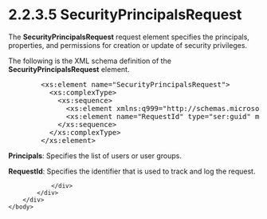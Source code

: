 <html dir="LTR" xmlns:mshelp="http://msdn.microsoft.com/mshelp" xmlns:ddue="http://ddue.schemas.microsoft.com/authoring/2003/5" xmlns:xlink="http://www.w3.org/1999/xlink" xmlns:tool="http://www.microsoft.com/tooltip">
    <head>
        <meta http-equiv="Content-Type" content="text/html; CHARSET=utf-8"></meta>
        <meta name="save" content="history"></meta>
        <title>2.2.3.5 SecurityPrincipalsRequest</title>
        <xml>
            <mshelp:toctitle title="2.2.3.5 SecurityPrincipalsRequest"></mshelp:toctitle>
            <mshelp:rltitle title="[MS-SSMDSWS-15]: SecurityPrincipalsRequest"></mshelp:rltitle>
            <mshelp:keyword index="A" term="82572557-3b14-4720-8910-6288ed1bfe8f"></mshelp:keyword>
            <mshelp:attr name="DCSext.ContentType" value="open specification"></mshelp:attr>
            <mshelp:attr name="AssetID" value="82572557-3b14-4720-8910-6288ed1bfe8f"></mshelp:attr>
            <mshelp:attr name="TopicType" value="kbRef"></mshelp:attr>
            <mshelp:attr name="DCSext.Title" value="[MS-SSMDSWS-15]: SecurityPrincipalsRequest" />
        </xml>
    </head>
    <body>
        <div id="header">
            <h1 class="heading">2.2.3.5 SecurityPrincipalsRequest</h1>
        </div>
        <div id="mainSection">
            <div id="mainBody">
                <div id="allHistory" class="saveHistory"></div>
                <div id="sectionSection0" class="section" name="collapseableSection">
                    

<p>The <b>SecurityPrincipalsRequest</b> request element
specifies the principals, properties, and permissions for creation or update of
security privileges.</p>

<p>The following is the XML schema definition of the <b>SecurityPrincipalsRequest</b>
element.</p>

<dl>
<dd>
<div><pre>   &lt;xs:element name=&quot;SecurityPrincipalsRequest&quot;&gt;
     &lt;xs:complexType&gt;
       &lt;xs:sequence&gt;
         &lt;xs:element xmlns:q999=&quot;http://schemas.microsoft.com/office/mdm/2007/11&quot; minOccurs=&quot;0&quot; name=&quot;Principals&quot; nillable=&quot;true&quot; type=&quot;q999:SecurityPrincipals&quot; /&gt;
         &lt;xs:element name=&quot;RequestId&quot; type=&quot;ser:guid&quot; minOccurs=&quot;0&quot; /&gt;
       &lt;/xs:sequence&gt;
     &lt;/xs:complexType&gt;
   &lt;/xs:element&gt;
</pre></div>
</dd></dl>

<p><b>Principals</b>: Specifies the list of users or
user groups.</p>

<p><b>RequestId</b>: Specifies the identifier that is
used to track and log the request.</p>


                </div>
            </div>
        </div>
    </body>
</html>